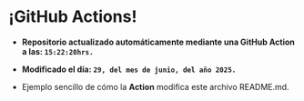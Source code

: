 # ¡GitHub Actions!
* **Repositorio actualizado automáticamente mediante una GitHub Action a las: `15:22:20hrs.`**
* **Modificado el día: `29, del mes de junio, del año 2025.`**

* Ejemplo sencillo de cómo la **Action** modifica este archivo README.md.
